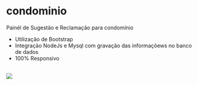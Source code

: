 # condominio
Painél de Sugestão e Reclamação para condomínio
* Utilização de Bootstrap
* Integração NodeJs e Mysql com gravação das informaçõews no banco de dados
* 100% Responsivo

<br>
<img height=”700” src= 'https://github.com/Rodrigues-PauloRicardo/condominio_painel/blob/main/public/CSS/imgCaptura/capturaWeb%26mobile.png'  >
<br>
